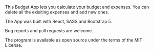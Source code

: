 This Budget App lets you calculate your budget and expenses. You can delete all the exisiting expenses and add new ones. 

The App was built with React, SASS and Bootstrap 5.

Bug reports and pull requests are welcome.

The program is available as open source under the terms of the MIT License.